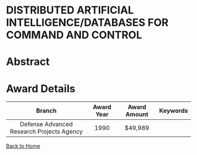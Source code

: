 
DISTRIBUTED ARTIFICIAL INTELLIGENCE/DATABASES FOR COMMAND AND CONTROL
=====================================================================

# Abstract


  

# Award Details

|Branch|Award Year|Award Amount|Keywords|
| :---: | :---: | :---: | :---: |
|Defense Advanced Research Projects Agency|1990|$49,989||
  
  


[Back to Home](https://github.com/chrischow/dod_sbir_awards/Reports/JT/#136)